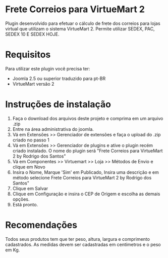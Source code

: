 Frete Correios para VirtueMart 2
=================

Plugin desenvolvido para efetuar o cálculo de frete dos correios para lojas 
virtual que utilizam o sistema VirtueMart 2. Permite utilizar SEDEX, PAC, 
SEDEX 10 E SEDEX HOJE.


Requisitos
==========

Para utilizar este plugin você precisa ter: 

- Joomla 2.5 ou superior traduzido para pt-BR
- VirtueMart versão 2


Instruções de instalação
===========

1. Faça o download dos arquivos deste projeto e comprima em um arquivo .zip
2. Entre na área administrativa do joomla.
3. Vá em Extensões >> Gerenciador de extensões e faça o upload do .zip criado no passo 1
4. Vá em Extensões >> Gerenciador de plugins e ative o plugin recém criado instalado. O nome do plugin será "Frete Correios para VirtueMart 2 by Rodrigo dos Santos"
5. Vá em Componentes >> Virtuemart >> Loja >> Métodos de Envio e clique em Novo
6. Insira o Nome, Marque 'Sim' em Publicado, Insira uma descrição e em método selecione Frete Correios para VirtueMart 2 by Rodrigo dos Santos"
7. Clique em Salvar
8. Clique em Configuração e insira o CEP de Origem e escolha as demais opções.
9. Está pronto.

Recomendações
===========

Todos seus produtos tem que ter peso, altura, largura e comprimento cadastrados.
As medidas devem ser cadastradas em centímetros e o peso em Kg.
